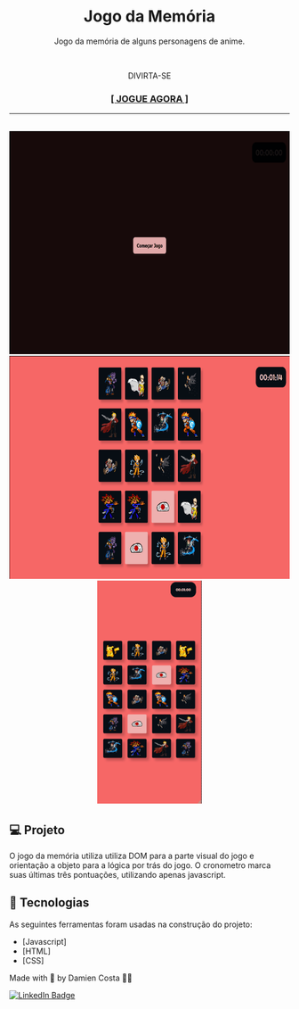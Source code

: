 <h1 align="center">Jogo da Memória</h1>

<p align="center">Jogo da memória de alguns personagens de anime.</p><br>
<p align="center">DIVIRTA-SE</p>
<h3 align="center"><a href="https://mienblack.github.io/jogo-da-memoria/" target="_blank"><strong>[ JOGUE AGORA ]</strong></a></h3>

---

<br>


<div align="center">
  <img alt="memoryGame_start" title="Iniciar Jogo" src="./toReadme/inicio.gif" height="400px"/>
  <img alt="memoryGame_over" title="Fim do jogo" src="./toReadme/fim.gif" height="400px"/>
  <img alt="memoryGame_onMobile" title="Fim do jogo no Mobile" src="./toReadme/fim_mobile.gif" height="400px"/>

</div>

## 💻 Projeto

O jogo da memória utiliza utiliza DOM para a parte visual do jogo e orientação a objeto para a lógica por trás do jogo.
O cronometro marca suas últimas três pontuações, utilizando apenas javascript.

## 🚀 Tecnologias

As seguintes ferramentas foram usadas na construção do projeto:

- [Javascript]
- [HTML]
- [CSS]

Made with 💟 by Damien Costa ✌🏿

<a href="https://www.linkedin.com/in/damien-costa-969953164/" target="_blank">![LinkedIn Badge](https://img.shields.io/badge/-Damien_Costa-blue?style=flat-square&logo=Linkedin&logoColor=white&link=https://www.linkedin.com/in/damien-costa-969953164/)
